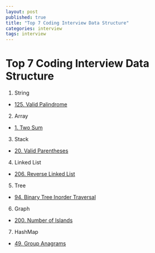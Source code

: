 ```yaml
---
layout: post
published: true
title: "Top 7 Coding Interview Data Structure"
categories: interview
tags: interview 
---
```


# Top 7 Coding Interview Data Structure

1. String
- [125. Valid Palindrome](/interview/2023/05/21/valid-palindrome/)

2. Array
- [1. Two Sum](/interview/2023/05/21/two-sum/)

3. Stack
- [20. Valid Parentheses](/interview/2023/05/21/valid-parentheses/)

4. Linked List
- [206. Reverse Linked List](/interview/2023/05/21/reverse-linked-list/)

5. Tree
- [94. Binary Tree Inorder Traversal](/interview/2023/05/21/binary-tree-inorder-traversal/)

6. Graph
- [200. Number of Islands](/interview/2023/05/21/number-of-islands/)

7. HashMap
- [49. Group Anagrams](/interview/2023/05/21/group-anagrams/)

